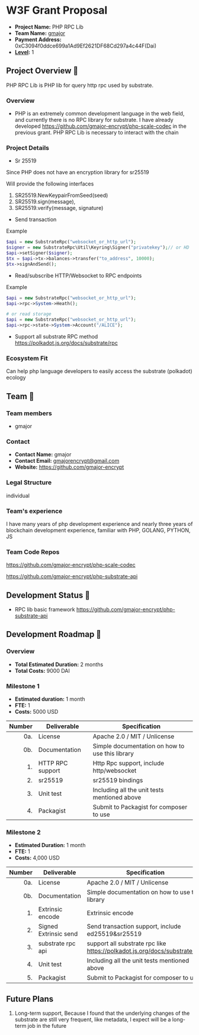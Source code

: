 # W3F Grant Proposal


* **Project Name:** PHP RPC Lib
* **Team Name:** [gmajor](https://github.com/gmajor-encrypt)
* **Payment Address:** 0xC3094f0ddce699a1Ad9Ef2621DF68Cd297a4c44F(Dai)
* **[Level](https://github.com/w3f/Grants-Program/tree/master#level_slider-levels):** 1 


## Project Overview :page_facing_up:

PHP RPC Lib is PHP lib for query http rpc used by substrate.

### Overview

* PHP is an extremely common development language in the web field, and currently there is no RPC library for substrate. 
I have already developed https://github.com/gmajor-encrypt/php-scale-codec in the previous grant. PHP RPC Lib is necessary to interact with the chain

### Project Details

* Sr 25519 

Since PHP does not have an encryption library for sr25519

Will provide the following interfaces

1. SR25519.NewKeypairFromSeed(seed)
2. SR25519.sign(message), 
3. SR25519.verify(message, signature)


* Send transaction

Example
```php
$api = new SubstrateRpc("websocket_or_http_url");
$signer = new SubstrateRpc\Util\Keyring\Signer("privatekey");// or HD
$api->setSigner($signer);
$tx = $api->tx->balances->transfer("to_address", 10000);
$tx->signAndSend();
```

* Read/subscribe HTTP/Websocket to RPC endpoints

Example

```php
$api = new SubstrateRpc("websocket_or_http_url");
$api->rpc->System->Heath();

# or read storage 
$api = new SubstrateRpc("websocket_or_http_url");
$api->rpc->state->System->Account("/ALICE");

```

* Support all substrate RPC method https://polkadot.js.org/docs/substrate/rpc

### Ecosystem Fit

Can help php language developers to easily access the substrate (polkadot) ecology


## Team :busts_in_silhouette:

### Team members

* gmajor

### Contact

* **Contact Name:** gmajor
* **Contact Email:** gmajorencrypt@gmail.com
* **Website:** https://github.com/gmajor-encrypt

### Legal Structure

individual

### Team's experience

I have many years of php development experience and nearly three years of blockchain development experience, familiar with PHP, GOLANG, PYTHON, JS

### Team Code Repos

https://github.com/gmajor-encrypt/php-scale-codec

https://github.com/gmajor-encrypt/php-substrate-api

## Development Status :open_book:

* RPC lib basic framework https://github.com/gmajor-encrypt/php-substrate-api


## Development Roadmap :nut_and_bolt:


### Overview

* **Total Estimated Duration:** 2 months
* **Total Costs:** 9000 DAI

### Milestone 1 

* **Estimated duration:** 1 month
* **FTE:**  1
* **Costs:** 5000 USD

| Number | Deliverable | Specification |
| -----: | ----------- | ------------- |
| 0a. | License | Apache 2.0 / MIT / Unlicense |
| 0b. | Documentation | Simple documentation on how to use this library |
| 1. | HTTP RPC support  | Http Rpc support, include http/websocket |  
| 2. | sr25519  | sr25519 bindings |  
| 3. | Unit test | Including all the unit tests mentioned above  |  
| 4. | Packagist |  Submit to Packagist for composer to use  |  


### Milestone 2 

* **Estimated Duration:** 1 month
* **FTE:**  1
* **Costs:** 4,000 USD

| Number | Deliverable | Specification |
| -----: | ----------- | ------------- |
| 0a. | License | Apache 2.0 / MIT / Unlicense |
| 0b. | Documentation | Simple documentation on how to use this library |
| 1. | Extrinsic encode | Extrinsic encode |  
| 2. | Signed Extrinsic send | Send transaction support, include ed25519&sr25519|  
| 3. | substrate rpc api | support all substrate rpc like https://polkadot.js.org/docs/substrate/rpc |  
| 4. | Unit test | Including all the unit tests mentioned above  |  
| 5. | Packagist |  Submit to Packagist for composer to use  |  


## Future Plans

1.  Long-term support, Because I found that the underlying changes of the substrate are still very frequent, like metadata, I expect will be a long-term job in the future
